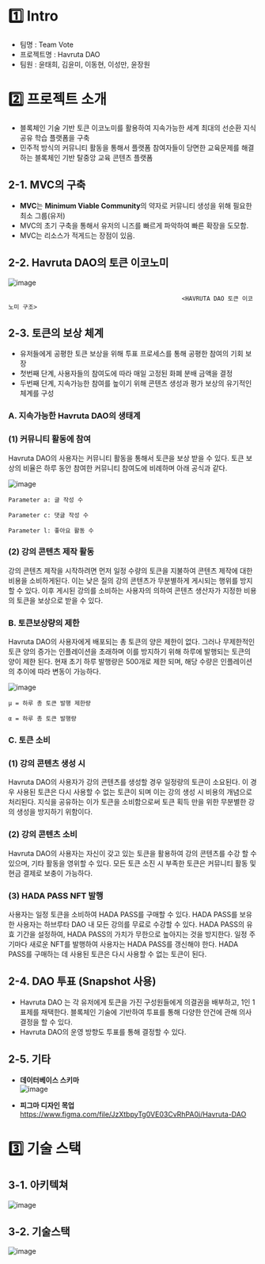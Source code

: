 # 1️⃣ Intro

- 팀명 : Team Vote
- 프로젝트명 : Havruta DAO
- 팀원 : 윤태희, 김윤미, 이동현, 이성만, 윤장원



# 2️⃣ 프로젝트 소개

- 블록체인 기술 기반 토큰 이코노미를 활용하여 지속가능한 세계 최대의 선순환 지식공유 학습 플랫폼을 구축
- 민주적 방식의 커뮤니티 활동을 통해서 플랫폼 참여자들이 당면한 교육문제를 해결하는 블록체인 기반 탈중앙 교육 콘텐츠 플랫폼



## 2-1. MVC의 구축

- **MVC**는 **Minimum Viable Community**의 약자로 커뮤니티 생성을 위해 필요한 최소 그룹(유저)
- MVC의 초기 구축을 통해서 유저의 니즈를 빠르게 파악하여 빠른 확장을 도모함.
- MVC는 리소스가 적게드는 장점이 있음.


## 2-2. Havruta DAO의 토큰 이코노미

![image](https://user-images.githubusercontent.com/104472596/192919852-1cdf25b0-0842-4f44-a05a-e72a197756b3.png)

                                                     <HAVRUTA DAO 토큰 이코노미 구조>


## 2-3. 토큰의 보상 체계

  - 유저들에게 공평한 토큰 보상을 위해 투표 프로세스를 통해 공평한 참여의 기회 보장
  - 첫번째 단계, 사용자들의 참여도에 따라 매일 고정된 화폐 분배 금액을 결정
  - 두번째 단계, 지속가능한 참여를 높이기 위해 콘텐츠 생성과 평가 보상의 유기적인 체계를 구성


### A. 지속가능한 Havruta DAO의 생태계

### (1) 커뮤니티 활동에 참여

Havruta DAO의 사용자는 커뮤니티 활동을 통해서 토큰을 보상 받을  수 있다.  토큰 보상의 비율은 하루 동안 참여한 커뮤니티 참여도에 비례하며 아래 공식과 같다.

![image](https://user-images.githubusercontent.com/104472596/192919925-c228a2d0-ce7c-49d5-93c8-0c3fc89fc6ed.png)

    Parameter a: 글 작성 수

    Parameter c: 댓글 작성 수

    Parameter l: 좋아요 활동 수


### (2) 강의 콘텐츠 제작 활동

강의 콘텐츠 제작을 시작하려면 먼저 일정 수량의 토큰을 지불하여 콘텐츠 제작에 대한 비용을 소비하게된다. 이는 낮은 질의 강의 콘텐츠가 무분별하게 게시되는 행위를 방지할 수 있다. 이후 게시된 강의를 소비하는 사용자의 의하여 콘텐츠 생산자가 지정한 비용의 토큰을 보상으로 받을 수 있다. 


### B. 토큰보상량의 제한

Havruta DAO의 사용자에게 배포되는 총 토큰의 양은 제한이 없다. 그러나 무제한적인 토큰 양의 증가는 인플레이션을 초래하며 이를 방지하기 위해 하루에 발행되는 토큰의 양이 제한 된다. 현재 초기 하루 발행량은 500개로 제한 되며, 해당 수량은 인플레이션의 추이에 따라 변동이 가능하다.  

![image](https://user-images.githubusercontent.com/104472596/192920111-1b9ba7d8-1e0c-461a-b454-e2641864f193.png)

    μ = 하루 총 토큰 발행 제한량

    α = 하루 총 토큰 발행량


### C. 토큰 소비

### (1) 강의 콘텐츠 생성 시

Havruta DAO의 사용자가 강의 콘텐츠를 생성할 경우 일정량의 토큰이 소요된다. 이 경우 사용된 토큰은 다시 사용할 수 없는 토큰이 되며 이는 강의 생성 시 비용의 개념으로 처리된다. 지식을 공유하는 이가 토큰을 소비함으로써 토큰 획득 만을 위한 무분별한 강의 생성을 방지하기 위함이다. 


### (2) 강의 콘텐츠 소비

Havruta DAO의 사용자는 자신이 갖고 있는 토큰을 활용하여 강의 콘텐츠를 수강 할 수 있으며, 기타 활동을 영위할 수 있다. 모든 토큰 소진 시 부족한 토큰은 커뮤니티 활동 및 현금 결제로 보충이 가능하다.


### (3)  HADA PASS NFT 발행

사용자는 일정 토큰을 소비하여 HADA PASS를 구매할 수 있다. HADA PASS를 보유한 사용자는 하브루타 DAO 내 모든 강의를 무료로 수강할 수 있다. HADA PASS의 유효 기간을 설정하여, HADA PASS의 가치가 무한으로 높아지는 것을 방지한다. 일정 주기마다 새로운 NFT를 발행하여 사용자는 HADA PASS를 갱신해야 한다. HADA PASS를 구매하는 데 사용된 토큰은 다시 사용할 수 없는 토큰이 된다.


## 2-4. DAO 투표 (Snapshot 사용)

- Havruta DAO 는 각 유저에게 토큰을 가진 구성원들에게 의결권을 배부하고, 1인 1표제를 채택한다. 블록체인 기술에 기반하여 투표를 통해 다양한 안건에 관해 의사결정을 할 수 있다.
- Havruta DAO의 운영 방향도 투표를 통해 결정할 수 있다.


## 2-5. 기타
- **데이터베이스 스키마**   
![image](https://user-images.githubusercontent.com/104472596/192920188-37d06a1f-0fc2-487c-8e5d-b192297ee06b.png)

    
- **피그마 디자인 목업**    
 https://www.figma.com/file/JzXtbpyTg0VE03CvRhPA0j/Havruta-DAO
    

# 3️⃣ 기술 스택
## 3-1. 아키텍쳐

![image](https://user-images.githubusercontent.com/104472596/192920240-b14f2648-09e1-4437-b7a4-ee48c5c6c450.png)


## 3-2. 기술스택

![image](https://user-images.githubusercontent.com/104472596/192921777-87853004-141e-4277-9198-185e5a9dd00e.png)
